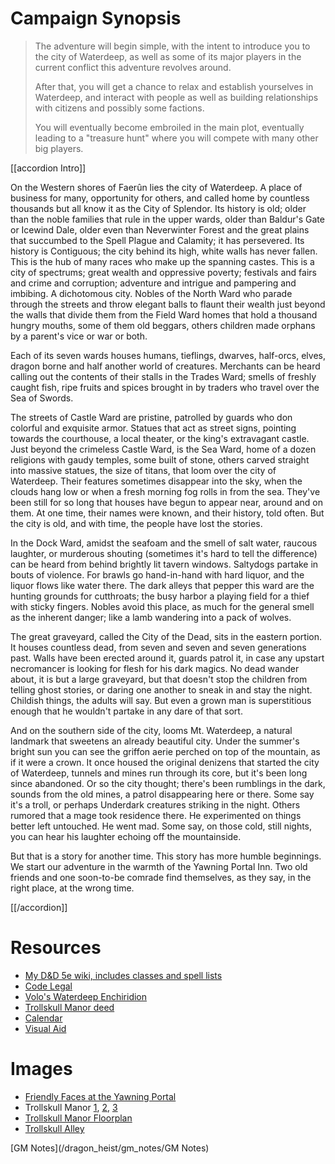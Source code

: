 # Campaign Synopsis

> The adventure will begin simple, with the intent to introduce you to the city of Waterdeep, as well as some of its major players in the current conflict this adventure revolves around.
> 
> After that, you will get a chance to relax and establish yourselves in Waterdeep, and interact with people as well as building relationships with citizens and possibly some factions.
> 
> You will eventually become embroiled in the main plot, eventually leading to a "treasure hunt" where you will compete with many other big players.

[[accordion Intro]]

On the Western shores of Faerûn lies the city of Waterdeep. A place of business for many, opportunity for others, and called home by countless thousands but all know it as the City of Splendor. Its history is old; older than the noble families that rule in the upper wards, older than Baldur's Gate or Icewind Dale, older even than Neverwinter Forest and the great plains that succumbed to the Spell Plague and Calamity; it has persevered. Its history is Contiguous; the city behind its high, white walls has never fallen. This is the hub of many races who make up the spanning castes. This is a city of spectrums; great wealth and oppressive poverty; festivals and fairs and crime and corruption; adventure and intrigue and pampering and imbibing. A dichotomous city. Nobles of the North Ward who parade through the streets and throw elegant balls to flaunt their wealth just beyond the walls that divide them from the Field Ward homes that hold a thousand hungry mouths, some of them old beggars, others children made orphans by a parent's vice or war or both.

Each of its seven wards houses humans, tieflings, dwarves, half-orcs, elves, dragon borne and half another world of creatures. Merchants can be heard calling out the contents of their stalls in the Trades Ward; smells of freshly caught fish, ripe fruits and spices brought in by traders who travel over the Sea of Swords.

The streets of Castle Ward are pristine, patrolled by guards who don colorful and exquisite armor. Statues that act as street signs, pointing towards the courthouse, a local theater, or the king's extravagant castle. Just beyond the crimeless Castle Ward, is the Sea Ward, home of a dozen religions with gaudy temples, some built of stone, others carved straight into massive statues, the size of titans, that loom over the city of Waterdeep. Their features sometimes disappear into the sky, when the clouds hang low or when a fresh morning fog rolls in from the sea. They've been still for so long that houses have begun to appear near, around and on them. At one time, their names were known, and their history, told often. But the city is old, and with time, the people have lost the stories.

In the Dock Ward, amidst the seafoam and the smell of salt water, raucous laughter, or murderous shouting (sometimes it's hard to tell the difference) can be heard from behind brightly lit tavern windows. Saltydogs partake in bouts of violence. For brawls go hand-in-hand with hard liquor, and the liquor flows like water there. The dark alleys that pepper this ward are the hunting grounds for cutthroats; the busy harbor a playing field for a thief with sticky fingers. Nobles avoid this place, as much for the general smell as the inherent danger; like a lamb wandering into a pack of wolves.

The great graveyard, called the City of the Dead, sits in the eastern portion. It houses countless dead, from seven and seven and seven generations past. Walls have been erected around it, guards patrol it, in case any upstart necromancer is looking for flesh for his dark magics. No dead wander about, it is but a large graveyard, but that doesn't stop the children from telling ghost stories, or daring one another to sneak in and stay the night. Childish things, the adults will say. But even a grown man is superstitious enough that he wouldn't partake in any dare of that sort.

And on the southern side of the city, looms Mt. Waterdeep, a natural landmark that sweetens an already beautiful city. Under the summer's bright sun you can see the griffon aerie perched on top of the mountain, as if it were a crown. It once housed the original denizens that started the city of Waterdeep, tunnels and mines run through its core, but it's been long since abandoned. Or so the city thought; there's been rumblings in the dark, sounds from the old mines, a patrol disappearing here or there. Some say it's a troll, or perhaps Underdark creatures striking in the night. Others rumored that a mage took residence there. He experimented on things better left untouched. He went mad. Some say, on those cold, still nights, you can hear his laughter echoing off the mountainside.

But that is a story for another time. This story has more humble beginnings. We start our adventure in the warmth of the Yawning Portal Inn. Two old friends and one soon-to-be comrade find themselves, as they say, in the right place, at the wrong time.

[[/accordion]]

# Resources

* [My D&D 5e wiki, includes classes and spell lists](http://mywiki.zapto.org:26262/dnd/)
* [Code Legal](https://media.wizards.com/2018/dnd/dragon/21/DRA21_WDH_Preview_cl.pdf)
* [Volo's Waterdeep Enchiridion](https://drive.google.com/open?id=1mPgGU0zdhOJNCVpt86yGMJFhJML30Wsu)
* [Trollskull Manor deed](https://drive.google.com/open?id=1ogzfzHE9kakuMBu0xXsCqEPII6KWYhfX)
* [Calendar](/dragon_heist/calendar)
* [Visual Aid](/dragon_heist/visual_aid)

# Images

* [Friendly Faces at the Yawning Portal](https://cdn.discordapp.com/attachments/452549101784006657/531815609667682314/Friendly_Faces.jpg)
* Trollskull Manor [1](https://www.seekpng.com/png/detail/41-413278_four-stories-tall-and-boasting-balconies-a-turret.png), [2](https://vignette.wikia.nocookie.net/kingsway-role-playing-group/images/d/de/Rkwbhhl78l021.jpg/revision/latest?cb=20181219225432), [3](https://i.imgur.com/8PCaZrv.png)
* [Trollskull Manor Floorplan](https://vignette.wikia.nocookie.net/kingsway-role-playing-group/images/9/91/Trollskull-Manor-DM.jpg/revision/latest?cb=20181220001450)
* [Trollskull Alley](https://i.redd.it/7k86kx3ouhb31.png)

[GM Notes](/dragon_heist/gm_notes/GM Notes)
